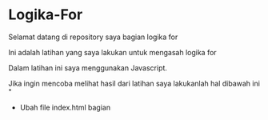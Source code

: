 # Logika-For

Selamat datang di repository saya bagian logika for

Ini adalah latihan yang saya lakukan untuk mengasah logika for

Dalam latihan ini saya menggunakan Javascript.

Jika ingin mencoba melihat hasil dari latihan saya lakukanlah hal dibawah ini "
  - Ubah file index.html bagian <script src:____> menjadi file yang ingin dilihat.
  - Buka index.html di laman web. 
  - Buka inspeksi / inspect dari laman
  - Pilih bagian console
  - Hasil dari latihan saya terlihat di situ
